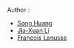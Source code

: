Author :

- [Song Huang](https://github.com/dr-guangtou)
- [Jia-Xuan Li](https://astrojacobli.github.io)
- [Francois Lanusse](https://github.com/EiffL)
